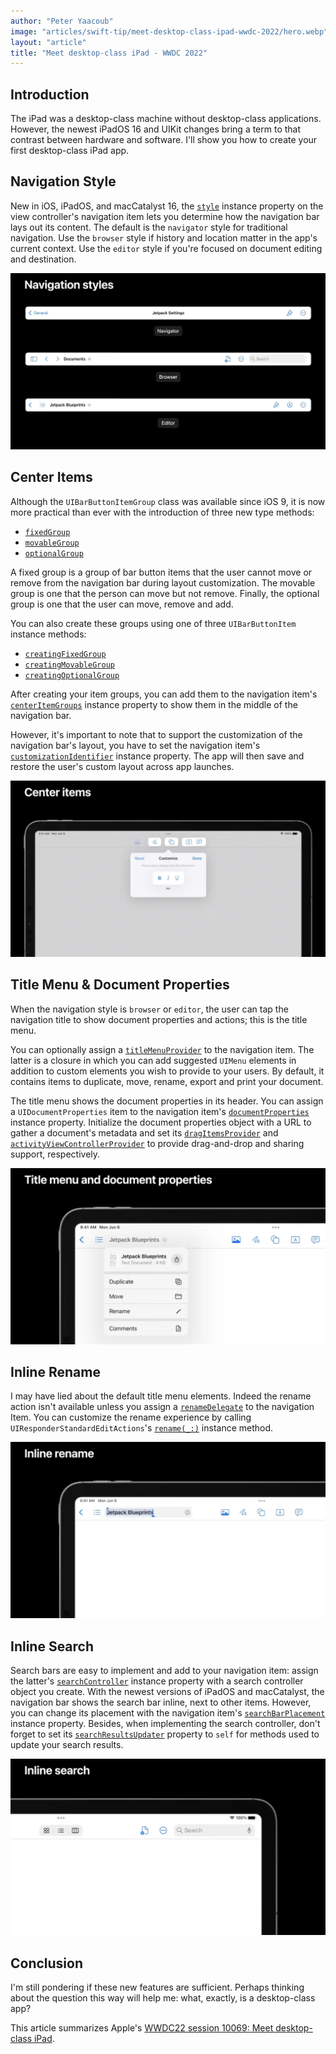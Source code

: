 ```yaml
---
author: "Peter Yaacoub"
image: "articles/swift-tip/meet-desktop-class-ipad-wwdc-2022/hero.webp"
layout: "article"
title: "Meet desktop-class iPad - WWDC 2022"
---
```


## Introduction

The iPad was a desktop-class machine without desktop-class applications. However, the newest iPadOS 16 and UIKit changes bring a term to that contrast between hardware and software. I'll show you how to create your first desktop-class iPad app.

## Navigation Style

New in iOS, iPadOS, and macCatalyst 16, the [`style`](https://developer.apple.com/documentation/uikit/uinavigationitem/3987969-style) instance property on the view controller's navigation item lets you determine how the navigation bar lays out its content. The default is the `navigator` style for traditional navigation. Use the `browser` style if history and location matter in the app's current context. Use the `editor` style if you're focused on document editing and destination.

![Navigation styles](/-assets/images/articles/swift-tip/meet-desktop-class-ipad-wwdc-2022/navigation-style.webp)

## Center Items

Although the `UIBarButtonItemGroup` class was available since iOS 9, it is now more practical than ever with the introduction of three new type methods:
- [`fixedGroup`](https://developer.apple.com/documentation/uikit/uibarbuttonitemgroup/3990270-fixedgroup)
- [`movableGroup`](https://developer.apple.com/documentation/uikit/uibarbuttonitemgroup/3990271-movablegroup)
- [`optionalGroup`](https://developer.apple.com/documentation/uikit/uibarbuttonitemgroup/3990272-optionalgroup)

A fixed group is a group of bar button items that the user cannot move or remove from the navigation bar during layout customization. The movable group is one that the person can move but not remove. Finally, the optional group is one that the user can move, remove and add.

You can also create these groups using one of three `UIBarButtonItem` instance methods:
- [`creatingFixedGroup`](https://developer.apple.com/documentation/uikit/uibarbuttonitem/3987945-creatingfixedgroup)
- [`creatingMovableGroup`](https://developer.apple.com/documentation/uikit/uibarbuttonitem/3987946-creatingmovablegroup)
- [`creatingOptionalGroup`](https://developer.apple.com/documentation/uikit/uibarbuttonitem/3990269-creatingoptionalgroup)

After creating your item groups, you can add them to the navigation item's [`centerItemGroups`](https://developer.apple.com/documentation/uikit/uinavigationitem/3987967-centeritemgroups) instance property to show them in the middle of the navigation bar.

However, it's important to note that to support the customization of the navigation bar's layout, you have to set the navigation item's [`customizationIdentifier`](https://developer.apple.com/documentation/uikit/uinavigationitem/3987968-customizationidentifier) instance property. The app will then save and restore the user's custom layout across app launches.

![Center items](/-assets/images/articles/swift-tip/meet-desktop-class-ipad-wwdc-2022/center-items.webp)

## Title Menu & Document Properties

When the navigation style is `browser` or `editor`, the user can tap the navigation title to show document properties and actions; this is the title menu.

You can optionally assign a [`titleMenuProvider`](https://developer.apple.com/documentation/uikit/uinavigationitem/3967523-titlemenuprovider) to the navigation item. The latter is a closure in which you can add suggested `UIMenu` elements in addition to custom elements you wish to provide to your users. By default, it contains items to duplicate, move, rename, export and print your document.

The title menu shows the document properties in its header. You can assign a `UIDocumentProperties` item to the navigation item's [`documentProperties`](https://developer.apple.com/documentation/uikit/uinavigationitem/3967521-documentproperties) instance property. Initialize the document properties object with a URL to gather a document's metadata and set its [`dragItemsProvider`](https://developer.apple.com/documentation/uikit/uidocumentproperties/3967514-dragitemsprovider) and [`activityViewControllerProvider`](https://developer.apple.com/documentation/uikit/uidocumentproperties/3967513-activityviewcontrollerprovider) to provide drag-and-drop and sharing support, respectively.

![Title menu with document properties](/-assets/images/articles/swift-tip/meet-desktop-class-ipad-wwdc-2022/title-menu--document-properties.webp)

## Inline Rename

I may have lied about the default title menu elements. Indeed the rename action isn't available unless you assign a [`renameDelegate`](https://developer.apple.com/documentation/uikit/uinavigationitem/3967522-renamedelegate) to the navigation Item. You can customize the rename experience by calling `UIResponderStandardEditActions`'s [`rename(_:)`](https://developer.apple.com/documentation/uikit/uiresponderstandardeditactions/3967532-rename) instance method.

![Inline rename](/-assets/images/articles/swift-tip/meet-desktop-class-ipad-wwdc-2022/inline-rename.webp)

## Inline Search

Search bars are easy to implement and add to your navigation item: assign the latter's [`searchController`](https://developer.apple.com/documentation/uikit/uinavigationitem/2897305-searchcontroller) instance property with a search controller object you create. With the newest versions of iPadOS and macCatalyst, the navigation bar shows the search bar inline, next to other items. However, you can change its placement with the navigation item's [`searchBarPlacement`](https://developer.apple.com/documentation/uikit/uinavigationitem/3975871-searchbarplacement) instance property. Besides, when implementing the search controller, don't forget to set its [`searchResultsUpdater`](https://developer.apple.com/documentation/uikit/uisearchcontroller/1618661-searchresultsupdater) property to `self` for methods used to update your search results.

![Inline rename](/-assets/images/articles/swift-tip/meet-desktop-class-ipad-wwdc-2022/inline-search.webp)

## Conclusion

I'm still pondering if these new features are sufficient. Perhaps thinking about the question this way will help me: what, exactly, is a desktop-class app?

This article summarizes Apple's [WWDC22 session 10069: Meet desktop-class iPad](https://developer.apple.com/videos/play/wwdc2022/10069/).